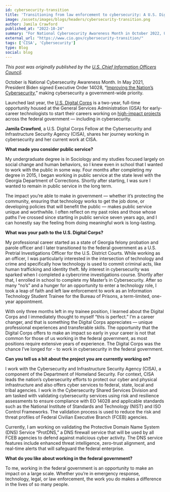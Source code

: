 ```yaml
---
id: cybersecurity-transition
title: 'Transitioning from law enforcement to cybersecurity: A U.S. Digital Corps Fellow’s journey'
image: /assets/images/blogs/headers/cybersecurity-transition.png
author: Jamila Crawford
published_at: "2022-10-24"
summary: "For National Cybersecurity Awareness Month in October 2022, U.S. Digital Corps Fellow Jamila Crawford reflected on her public service career path from working as a probation and parole office in Georgia to working in cybersecurity at the Cybersecurity and Infrastructure Security Agency (CISA)."
external_url: "https://www.cio.gov/cybersecurity-transition/"
tags: ['CISA', 'Cybersecurity']
type: Blog
social: blog
---
```

*This post was originally published by the [U.S. Chief Information Officers Council](https://www.cio.gov/cybersecurity-transition/).*

October is National Cybersecurity Awareness Month. In May 2021, President Biden signed Executive Order 14028, “[Improving the Nation’s Cybersecurity](https://www.whitehouse.gov/briefing-room/presidential-actions/2021/05/12/executive-order-on-improving-the-nations-cybersecurity/),” making cybersecurity a government-wide priority.

Launched last year, the [U.S. Digital Corps](https://digitalcorps.gsa.gov/) is a two-year, full-time opportunity housed at the General Services Administration (GSA) for early-career technologists to start their careers working on [high-impact projects](https://digitalcorps.gsa.gov/projects/) across the federal government — including in cybersecurity.

**Jamila Crawford**, a U.S. Digital Corps Fellow at the Cybersecurity and Infrastructure Security Agency (CISA), shares her journey working in cybersecurity and her current work at CISA.

**What made you consider public service?**

My undergraduate degree is in Sociology and my studies focused largely on social change and human behaviors, so I knew even in school that I wanted to work with the public in some way. Four months after completing my degree in 2015, I began working in public service at the state level with the Georgia Department of Corrections. Shortly after starting, I was sure I wanted to remain in public service in the long term.

The impact you’re able to make in government — whether it’s protecting the community, ensuring that technology works to get the job done, or developing policies that will benefit the public — makes public service unique and worthwhile. I often reflect on my past roles and those whose paths I’ve crossed since starting in public service seven years ago, and I can honestly say the feeling from doing meaningful work is long-lasting.

**What was your path to the U.S. Digital Corps?**

My professional career started as a state of Georgia felony probation and parole officer and I later transitioned to the federal government as a U.S. Pretrial Investigations Officer for the U.S. District Courts. While working as an officer, I was particularly interested in the intersection of technology and crime and specifically how technology is used to commit criminal acts, like human trafficking and identity theft. My interest in cybersecurity was sparked when I completed a cybercrime investigations course. Shortly after that, I enrolled in school to complete my Master’s in Cybersecurity. After so many “no’s” and a hunger for an opportunity to enter a technology role, I took a leap of faith and left law enforcement to work as an Information Technology Student Trainee for the Bureau of Prisons, a term-limited, one-year appointment.

With only three months left in my trainee position, I learned about the Digital Corps and I immediately thought to myself “this is perfect.” I’m a career changer, and that is something the Digital Corps appreciates — unique professional experiences and transferable skills. The opportunity that the Digital Corps offers to make an impact so early in your career is not that common for those of us working in the federal government, as most positions require extensive years of experience. The Digital Corps was the chance I’ve longed for - to work in cybersecurity in the federal government.

**Can you tell us a bit about the project you are currently working on?**

I work with the Cybersecurity and Infrastructure Security Agency (CISA), a component of the Department of Homeland Security. For context, CISA leads the nation’s cybersecurity efforts to protect our cyber and physical infrastructure and also offers cyber services to federal, state, local and tribal agencies. I work in the Cybersecurity Shared Services Division and am tasked with validating cybersecurity services using risk and resilience assessments to ensure compliance with EO 14028 and applicable standards such as the National Institute of Standards and Technology (NIST) and ISO Control Frameworks. The validation process is used to reduce the risk and threat profiles of Federal Civilian Executive Branch (FCEB) agencies.

Currently, I am working on validating the Protective Domain Name System (DNS) Service “ProtDNS,” a DNS firewall service that will be used by all FCEB agencies to defend against malicious cyber activity. The DNS service features include enhanced threat intelligence, zero-trust alignment, and real-time alerts that will safeguard the federal enterprise.

**What do you like about working in the federal government?**

To me, working in the federal government is an opportunity to make an impact on a large scale. Whether you’re in emergency response, technology, legal, or law enforcement, the work you do makes a difference in the lives of so many people.


